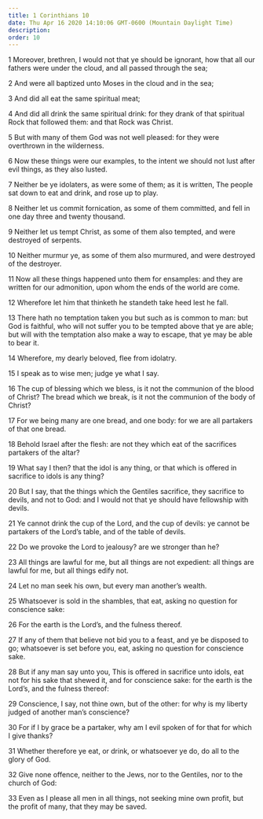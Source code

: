 ```yaml
---
title: 1 Corinthians 10
date: Thu Apr 16 2020 14:10:06 GMT-0600 (Mountain Daylight Time)
description: 
order: 10
---
```


<p>
  1 Moreover, brethren, I would not that ye should be ignorant, how that all our
  fathers were under the cloud, and all passed through the sea;
</p>
<p>2 And were all baptized unto Moses in the cloud and in the sea;</p>
<p>3 And did all eat the same spiritual meat;</p>
<p>
  4 And did all drink the same spiritual drink: for they drank of that spiritual
  Rock that followed them: and that Rock was Christ.
</p>
<p>
  5 But with many of them God was not well pleased: for they were overthrown in
  the wilderness.
</p>
<p>
  6 Now these things were our examples, to the intent we should not lust after
  evil things, as they also lusted.
</p>
<p>
  7 Neither be ye idolaters, as were some of them; as it is written, The people
  sat down to eat and drink, and rose up to play.
</p>
<p>
  8 Neither let us commit fornication, as some of them committed, and fell in
  one day three and twenty thousand.
</p>
<p>
  9 Neither let us tempt Christ, as some of them also tempted, and were
  destroyed of serpents.
</p>
<p>
  10 Neither murmur ye, as some of them also murmured, and were destroyed of the
  destroyer.
</p>
<p>
  11 Now all these things happened unto them for ensamples: and they are written
  for our admonition, upon whom the ends of the world are come.
</p>
<p>12 Wherefore let him that thinketh he standeth take heed lest he fall.</p>
<p>
  13 There hath no temptation taken you but such as is common to man: but God is
  faithful, who will not suffer you to be tempted above that ye are able; but
  will with the temptation also make a way to escape, that ye may be able to
  bear it.
</p>
<p>14 Wherefore, my dearly beloved, flee from idolatry.</p>
<p>15 I speak as to wise men; judge ye what I say.</p>
<p>
  16 The cup of blessing which we bless, is it not the communion of the blood of
  Christ? The bread which we break, is it not the communion of the body of
  Christ?
</p>
<p>
  17 For we being many are one bread, and one body: for we are all partakers of
  that one bread.
</p>
<p>
  18 Behold Israel after the flesh: are not they which eat of the sacrifices
  partakers of the altar?
</p>
<p>
  19 What say I then? that the idol is any thing, or that which is offered in
  sacrifice to idols is any thing?
</p>
<p>
  20 But I say, that the things which the Gentiles sacrifice, they sacrifice to
  devils, and not to God: and I would not that ye should have fellowship with
  devils.
</p>
<p>
  21 Ye cannot drink the cup of the Lord, and the cup of devils: ye cannot be
  partakers of the Lord&#x2019;s table, and of the table of devils.
</p>
<p>22 Do we provoke the Lord to jealousy? are we stronger than he?</p>
<p>
  23 All things are lawful for me, but all things are not expedient: all things
  are lawful for me, but all things edify not.
</p>
<p>24 Let no man seek his own, but every man another&#x2019;s wealth.</p>
<p>
  25 Whatsoever is sold in the shambles, that eat, asking no question for
  conscience sake:
</p>
<p>26 For the earth is the Lord&#x2019;s, and the fulness thereof.</p>
<p>
  27 If any of them that believe not bid you to a feast, and ye be disposed to
  go; whatsoever is set before you, eat, asking no question for conscience sake.
</p>
<p>
  28 But if any man say unto you, This is offered in sacrifice unto idols, eat
  not for his sake that shewed it, and for conscience sake: for the earth is the
  Lord&#x2019;s, and the fulness thereof:
</p>
<p>
  29 Conscience, I say, not thine own, but of the other: for why is my liberty
  judged of another man&#x2019;s conscience?
</p>
<p>
  30 For if I by grace be a partaker, why am I evil spoken of for that for which
  I give thanks?
</p>
<p>
  31 Whether therefore ye eat, or drink, or whatsoever ye do, do all to the
  glory of God.
</p>
<p>
  32 Give none offence, neither to the Jews, nor to the Gentiles, nor to the
  church of God:
</p>
<p>
  33 Even as I please all men in all things, not seeking mine own profit, but
  the profit of many, that they may be saved.
</p>
